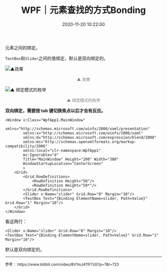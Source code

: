 ﻿---
title: WPF｜元素查找的方式Bonding
mathjax: false
date: 2020-11-20 10:22:00
tags: C#
categories: 编程爱好
---

元素之间的绑定。

`TextBox`和`Slider`之间的值绑定，默认是双向绑定的。

![▲效果](http://image.huvjie.com/201120N01_img01.gif)

<div style="font-size:13px;color:gray;text-align:center">▲ 效果</div>

<!--more-->

![▲ 绑定模式的枚举](http://image.huvjie.com/201120N01_img01.jpg)

<div style="font-size:13px;color:gray;text-align:center">▲ 绑定模式的枚举</div>

**双向绑定，需要按 tab 键切换焦点以后才会有反应。**

```xmal
<Window x:Class="WpfApp1.MainWindow"
        xmlns="http://schemas.microsoft.com/winfx/2006/xaml/presentation"
        xmlns:x="http://schemas.microsoft.com/winfx/2006/xaml"
        xmlns:d="http://schemas.microsoft.com/expression/blend/2008"
        xmlns:mc="http://schemas.openxmlformats.org/markup-compatibility/2006"
        xmlns:local="clr-namespace:WpfApp1"
        mc:Ignorable="d"
        Title="MainWindow" Height="200" Width="380"
        WindowStartupLocation="CenterScreen"
        >
    <Grid>
        <Grid.RowDefinitions>
            <RowDefinition Height="50"/>
            <RowDefinition Height="50*"/>
        </Grid.RowDefinitions>
        <Slider x:Name="slider" Grid.Row="0" Margin="10"/>
        <TextBox Text="{Binding ElementName=slider, Path=Value}" Grid.Row="1" Margin="10"/>
    </Grid>
</Window>
```

看这两行：

```xmal
<Slider x:Name="slider" Grid.Row="0" Margin="10"/>
<TextBox Text="{Binding ElementName=slider, Path=Value}" Grid.Row="1" Margin="10"/>
```

默认是双向绑定的。

---

<div style="font-size:12px">参考：    
https://www.bilibili.com/video/BV1mJ411F7zG?p=7&t=723    
</div>


